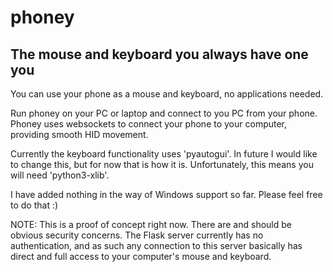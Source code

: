 # phoney
## The mouse and keyboard you always have one you

You can use your phone as a mouse and keyboard, no applications needed. 

Run phoney on your PC or laptop and connect to you PC from your phone. Phoney uses websockets to connect your phone to your computer, providing smooth HID movement.

Currently the keyboard functionality uses 'pyautogui'. In future I would like to change this, but for now that is how it is. Unfortunately, this means you will need 'python3-xlib'.

I have added nothing in the way of Windows support so far. Please feel free to do that :)

NOTE: This is a proof of concept right now. There are and should be obvious security concerns. The Flask server currently has no authentication, and as such any connection to this server basically has direct and full access to your computer's mouse and keyboard.
